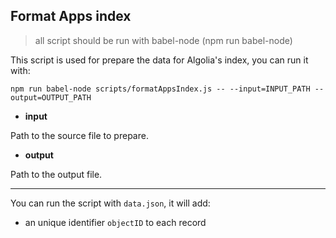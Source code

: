 ## Format Apps index

> all script should be run with babel-node (npm run babel-node)

This script is used for prepare the data for Algolia's index, you can run it with:

```
npm run babel-node scripts/formatAppsIndex.js -- --input=INPUT_PATH --output=OUTPUT_PATH
```

- **input**

Path to the source file to prepare.

- **output**

Path to the output file.

---

You can run the script with `data.json`, it will add:

  - an unique identifier `objectID` to each record
